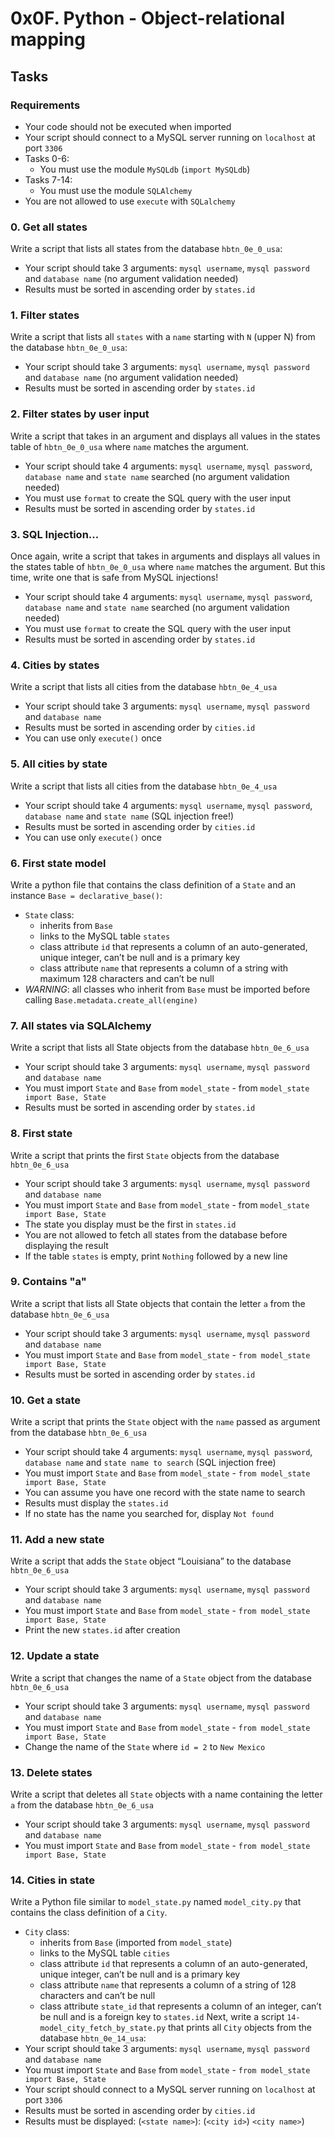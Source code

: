 # 0x0F. Python - Object-relational mapping

## Tasks

### Requirements
- Your code should not be executed when imported
- Your script should connect to a MySQL server running on `localhost` at port `3306`
- Tasks 0-6:
  - You must use the module `MySQLdb` (`import MySQLdb`)
- Tasks 7-14:
  - You must use the module `SQLAlchemy`
- You are not allowed to use `execute` with `SQLalchemy`

### 0. Get all states
Write a script that lists all states from the database `hbtn_0e_0_usa`:
- Your script should take 3 arguments: `mysql username`, `mysql password` and `database name` (no argument validation needed)
- Results must be sorted in ascending order by `states.id`

### 1. Filter states
Write a script that lists all `states` with a `name` starting with `N` (upper N) from the database `hbtn_0e_0_usa`:
- Your script should take 3 arguments: `mysql username`, `mysql password` and `database name` (no argument validation needed)
- Results must be sorted in ascending order by `states.id`

### 2. Filter states by user input
Write a script that takes in an argument and displays all values in the states table of `hbtn_0e_0_usa` where `name` matches the argument.
- Your script should take 4 arguments: `mysql username`, `mysql password`, `database name` and `state name` searched (no argument validation needed)
- You must use `format` to create the SQL query with the user input
- Results must be sorted in ascending order by `states.id`

### 3. SQL Injection...
Once again, write a script that takes in arguments and displays all values in the states table of `hbtn_0e_0_usa` where `name` matches the argument. But this time, write one that is safe from MySQL injections!
- Your script should take 4 arguments: `mysql username`, `mysql password`, `database name` and `state name` searched (no argument validation needed)
- You must use `format` to create the SQL query with the user input
- Results must be sorted in ascending order by `states.id`

### 4. Cities by states
Write a script that lists all cities from the database `hbtn_0e_4_usa`
- Your script should take 3 arguments: `mysql username`, `mysql password` and `database name`
- Results must be sorted in ascending order by `cities.id`
- You can use only `execute()` once


### 5. All cities by state
Write a script that lists all cities from the database `hbtn_0e_4_usa`
- Your script should take 4 arguments: `mysql username`, `mysql password`, `database name` and `state name` (SQL injection free!)
- Results must be sorted in ascending order by `cities.id`
- You can use only `execute()` once


### 6. First state model
Write a python file that contains the class definition of a `State` and an instance `Base = declarative_base()`:
- `State` class:
  - inherits from `Base`
  - links to the MySQL table `states`
  - class attribute `id` that represents a column of an auto-generated, unique integer, can’t be null and is a primary key
  - class attribute `name` that represents a column of a string with maximum 128 characters and can’t be null
- *WARNING*: all classes who inherit from `Base` must be imported before calling `Base.metadata.create_all(engine)`

### 7. All states via SQLAlchemy
Write a script that lists all State objects from the database `hbtn_0e_6_usa`
- Your script should take 3 arguments: `mysql username`, `mysql password` and `database name`
- You must import `State` and `Base` from `model_state` - from `model_state import Base, State`
- Results must be sorted in ascending order by `states.id`


### 8. First state
Write a script that prints the first `State` objects from the database `hbtn_0e_6_usa`
- Your script should take 3 arguments: `mysql username`, `mysql password` and `database name`
- You must import `State` and `Base` from `model_state` - from `model_state import Base, State`
- The state you display must be the first in `states.id`
- You are not allowed to fetch all states from the database before displaying the result
- If the table `states` is empty, print `Nothing` followed by a new line


### 9. Contains "a"
Write a script that lists all State objects that contain the letter `a` from the database `hbtn_0e_6_usa`
- Your script should take 3 arguments: `mysql username`, `mysql password` and `database name`
- You must import `State` and `Base` from `model_state` - `from model_state import Base, State`
- Results must be sorted in ascending order by `states.id`


### 10. Get a state
Write a script that prints the `State` object with the `name` passed as argument from the database `hbtn_0e_6_usa`
- Your script should take 4 arguments: `mysql username`, `mysql password`, `database name` and `state name to search` (SQL injection free)
- You must import `State` and `Base` from `model_state` - `from model_state import Base, State`
- You can assume you have one record with the state name to search
- Results must display the `states.id`
- If no state has the name you searched for, display `Not found`


### 11. Add a new state
Write a script that adds the `State` object “Louisiana” to the database `hbtn_0e_6_usa`
- Your script should take 3 arguments: `mysql username`, `mysql password` and `database name`
- You must import `State` and `Base` from `model_state` - `from model_state import Base, State`
- Print the new `states.id` after creation


### 12. Update a state
Write a script that changes the name of a `State` object from the database `hbtn_0e_6_usa`
- Your script should take 3 arguments: `mysql username`, `mysql password` and `database name`
- You must import `State` and `Base` from `model_state` - `from model_state import Base, State`
- Change the name of the `State` where `id = 2` to `New Mexico`


### 13. Delete states
Write a script that deletes all `State` objects with a name containing the letter `a` from the database `hbtn_0e_6_usa`
- Your script should take 3 arguments: `mysql username`, `mysql password` and `database name`
- You must import `State` and `Base` from `model_state` - `from model_state import Base, State`


### 14. Cities in state
Write a Python file similar to `model_state.py` named `model_city.py` that contains the class definition of a `City`.
- `City` class:
  - inherits from `Base` (imported from `model_state`)
  - links to the MySQL table `cities`
  - class attribute `id` that represents a column of an auto-generated, unique integer, can’t be null and is a primary key
  - class attribute `name` that represents a column of a string of 128 characters and can’t be null
  - class attribute `state_id` that represents a column of an integer, can’t be null and is a foreign key to `states.id`
Next, write a script `14-model_city_fetch_by_state.py` that prints all `City` objects from the database `hbtn_0e_14_usa`:
- Your script should take 3 arguments: `mysql username`, `mysql password` and `database name`
- You must import `State` and `Base` from `model_state` - `from model_state import Base, State`
- Your script should connect to a MySQL server running on `localhost` at port `3306`
- Results must be sorted in ascending order by `cities.id`
- Results must be displayed: (`<state name>`): (`<city id>`) `<city name>`)
